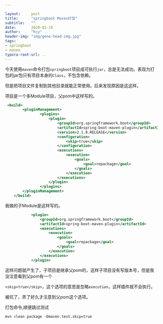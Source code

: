 ```yaml
---

layout:     post
title:      "springboot Maven打包"
subtitle:   ""
date:       2020-02-19
author:     "hcy"
header-img: "img/gene-head-img.jpg"
tags:
- springboot
- maven
typora-root-url: ..
---
```






今天使用`maven`命令打包`springboot`项目成可执行`jar`，总是无法成功。表现为打包的jar包只有项目本身的`Class`，不包含依赖。

但是把项目文件复制到其他目录就能正常使用。后来发现原因是这这样。

项目是一个多Module项目，父pom中这样写的。



```xml
 <build>
        <pluginManagement>
                <plugins>
                    <plugin>
                        <groupId>org.springframework.boot</groupId>
                        <artifactId>spring-boot-maven-plugin</artifactId>
                        <version>2.1.8.RELEASE</version>
                        <configuration>
                            <skip>true</skip>
                        </configuration>
                        <executions>
                            <execution>
                                <goals>
                                    <goal>repackage</goal>
                                </goals>
                            </execution>
                        </executions>
                    </plugin>
                </plugins>
        </pluginManagement>
    </build>
```



我做的子Module是这样写的。

```xml
            <plugin>
                <groupId>org.springframework.boot</groupId>
                <artifactId>spring-boot-maven-plugin</artifactId>
                <executions>
                    <execution>
                        <goals>
                            <goal>repackage</goal>
                        </goals>
                    </execution>
                </executions>
            </plugin>
```



这样问题就产生了，子项目是继承父pom的，这样子项目没有写版本号，但是我没注意看到父pom有一个

`<skip>true</skip>`，这个选项的意思是忽略`execution`，这样插件就不会执行。

被坑了，弄了好久才注意到父pom这个选项。



打包命令,顺便跳过测试

```
mvn clean package -Dmaven.test.skip=true
```


